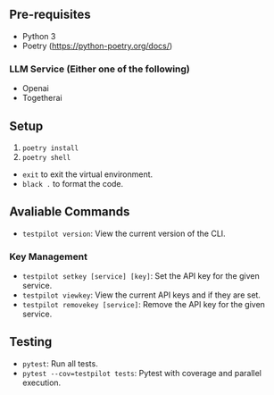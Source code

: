 
## Pre-requisites

- Python 3 
- Poetry (https://python-poetry.org/docs/)

### LLM Service (Either one of the following)

- Openai
- Togetherai


## Setup

1. ```poetry install```
2. ```poetry shell```



- `exit` to exit the virtual environment.
- `black .` to format the code.

## Avaliable Commands

- ```testpilot version```: View the current version of the CLI.


### Key Management
- ```testpilot setkey [service] [key]```: Set the API key for the given service.
- ```testpilot viewkey```: View the current API keys and if they are set.
- ```testpilot removekey [service]```: Remove the API key for the given service.

## Testing

- ```pytest```: Run all tests.
- ```pytest --cov=testpilot tests```: Pytest with coverage and parallel execution.


